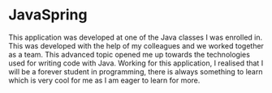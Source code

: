 # JavaSpring
This application was developed at one of the Java classes I was enrolled in. 
This was developed with the help of my colleagues and we worked together as a team. 
This advanced topic opened me up towards the technologies used for writing code with Java.
Working for this application, I realised that I will be a forever student in programming, there is always something to learn which is very cool for me as I am eager to learn for more.
